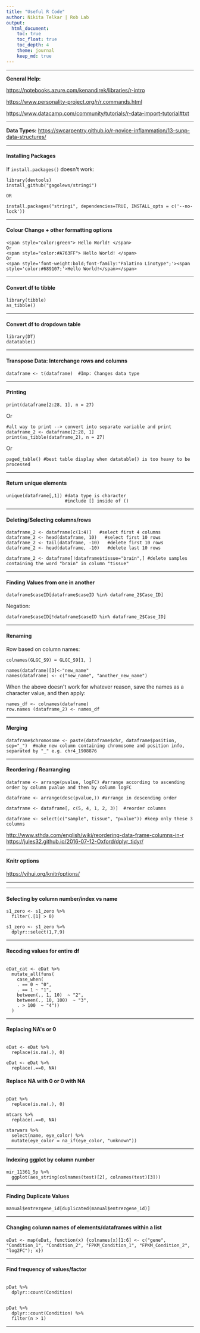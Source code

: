 ```yaml
---
title: "Useful R Code"
author: Nikita Telkar | Rob Lab
output:
  html_document:
    toc: true
    toc_float: true
    toc_depth: 4
    theme: journal
    keep_md: true
---
```




***  

**General Help:**  

https://notebooks.azure.com/kenandirek/libraries/r-intro

https://www.personality-project.org/r/r.commands.html

https://www.datacamp.com/community/tutorials/r-data-import-tutorial#txt
  
  
***
**Data Types:** https://swcarpentry.github.io/r-novice-inflammation/13-supp-data-structures/

*** 

#### **Installing Packages**
If `install.packages()` doesn't work:


```
library(devtools)
install_github("gagolews/stringi")

OR

install.packages("stringi", dependencies=TRUE, INSTALL_opts = c('--no-lock'))

```

*** 

#### **Colour Change + other formatting options**
``` 
<span style="color:green"> Hello World! </span>  
Or  
<span style="color:#A763FF"> Hello World! </span>
Or
<span style='font-weight:bold;font-family:"Palatino Linotype";'><span style='color:#689107;'>Hello World!</span></span>
```

***
#### **Convert df to tibble**
```
library(tibble)
as_tibble()
```

***
#### **Convert df to dropdown table**  
```
library(DT)
datatable()
```
***

#### **Transpose Data: Interchange rows and columns**  
```
dataframe <- t(dataframe)  #Imp: Changes data type
```
***


#### **Printing**
```
print(dataframe[2:28, 1], n = 27)
```  
  Or  
```
#alt way to print --> convert into separate variable and print
dataframe_2 <- dataframe[2:28, 1]       
print(as_tibble(dataframe_2), n = 27)
```  
Or  
```
paged_table() #best table display when datatable() is too heavy to be processed
```


***

#### **Return unique elements**  
```
unique(dataframe[,1]) #data type is character  
                      #include [] inside of ()
```
***

#### **Deleting/Selecting columns/rows**  
```
dataframe_2 <- dataframe[c(1:4)]   #select first 4 columns
dataframe_2 <- head(dataframe, 10)   #select first 10 rows
dataframe_2 <- tail(dataframe, -10)   #delete first 10 rows
dataframe_2 <- head(dataframe, -10)   #delete last 10 rows

dataframe_2 <- dataframe[!dataframe$tissue="brain",] #delete samples containing the word "brain" in column "tissue"

```
***

#### **Finding Values from one in another**  

```
dataframe$caseID[dataframe$caseID %in% dataframe_2$Case_ID]
``` 

Negation:
```
dataframe$caseID[!dataframe$caseID %in% dataframe_2$Case_ID]

```
***

#### **Renaming**  

Row based on column names:  
```
colnames(GLGC_S9) = GLGC_S9[1, ]  

names(dataframe)[3]<-"new_name"
names(dataframe) <- c("new_name", "another_new_name")  

```

When the above doesn't work for whatever reason, save the names as a character value, and then apply:  

```
names_df <- colnames(dataframe)
row.names (dataframe_2) <- names_df
```  

***

#### **Merging**  

```
dataframe$chromosome <- paste(dataframe$chr, dataframe$position, sep="_")  #make new column containing chromosome and position info, separated by "_" e.g. chr4_1908876
```  

***

#### **Reordering / Rearranging**  

```
dataframe <- arrange(pvalue, logFC) #arrange according to ascending order by column pvalue and then by column logFC  

dataframe <- arrange(desc(pvalue,)) #arrange in descending order  

dataframe <- dataframe[, c(5, 4, 1, 2, 3)]  #reorder columns

dataframe <- select(c("sample", tissue", "pvalue")) #keep only these 3 columns  
```
http://www.sthda.com/english/wiki/reordering-data-frame-columns-in-r  
https://jules32.github.io/2016-07-12-Oxford/dplyr_tidyr/   


***

#### **Knitr options** 

https://yihui.org/knitr/options/

***



***

#### **Selecting by column number/index vs name** 

```
s1_zero <- s1_zero %>% 
  filter(.[1] > 0)
```

```
s1_zero <- s1_zero %>% 
  dplyr::select(1,7,9)
```

***  

#### **Recoding values for entire df**

```

eDat_cat <- eDat %>% 
  mutate_all(funs(
    case_when(
    . == 0 ~ "0",  
    . == 1 ~ "1",
    between(., 1, 10)  ~ "2",
    between(., 10, 100)  ~ "3",
    . > 100  ~ "4"))
  )

```   

***  

#### **Replacing NA's or 0**

```

eDat <- eDat %>% 
  replace(is.na(.), 0)
  
eDat <- eDat %>%
  replace(.==0, NA)
```
  
#### **Replace NA with 0 or 0 with NA**  

```

pDat %>% 
  replace(is.na(.), 0)
  
mtcars %>% 
  replace(.==0, NA)
  
starwars %>%
  select(name, eye_color) %>%
  mutate(eye_color = na_if(eye_color, "unknown"))  

```  
***  

#### **Indexing ggplot by column number**  

```
mir_11361_5p %>% 
  ggplot(aes_string(colnames(test)[2], colnames(test)[3]))

```  

***  

#### **Finding Duplicate Values**  

```
manual$entrezgene_id[duplicated(manual$entrezgene_id)]

```  
***  

#### **Changing column names of elements/dataframes within a list**  

```
eDat <- map(eDat, function(x) {colnames(x)[1:6] <- c("gene", "Condition_1", "Condition_2", "FPKM_Condition_1", "FPKM_Condition_2", "log2FC"); x})
```

***  

#### **Find frequency of values/factor**  

```

pDat %>% 
  dplyr::count(Condition)

```

```

pDat %>% 
  dplyr::count(Condition) %>% 
  filter(n > 1)

```


***  

